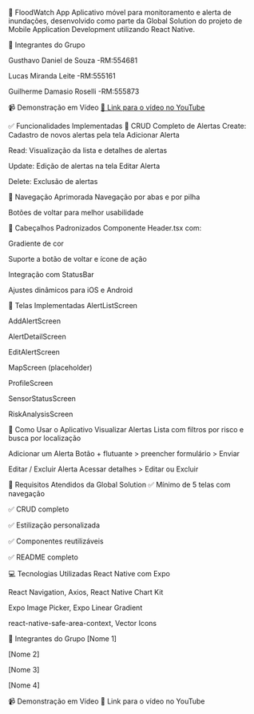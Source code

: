 🌊 FloodWatch App
Aplicativo móvel para monitoramento e alerta de inundações, desenvolvido como parte da Global Solution do projeto de Mobile Application Development utilizando React Native.

👥 Integrantes do Grupo

Gusthavo Daniel de Souza -RM:554681

Lucas Miranda Leite -RM:555161 

Guilherme Damasio 
Roselli  -RM:555873 

📹 Demonstração em Vídeo
[🔗 Link para o vídeo no YouTube](https://youtube.com/shorts/PAnphZb35bg)

✅ Funcionalidades Implementadas
🔧 CRUD Completo de Alertas
Create: Cadastro de novos alertas pela tela Adicionar Alerta

Read: Visualização da lista e detalhes de alertas

Update: Edição de alertas na tela Editar Alerta

Delete: Exclusão de alertas

📱 Navegação Aprimorada
Navegação por abas e por pilha

Botões de voltar para melhor usabilidade

🧩 Cabeçalhos Padronizados
Componente Header.tsx com:

Gradiente de cor

Suporte a botão de voltar e ícone de ação

Integração com StatusBar

Ajustes dinâmicos para iOS e Android

📲 Telas Implementadas
AlertListScreen

AddAlertScreen

AlertDetailScreen

EditAlertScreen

MapScreen (placeholder)

ProfileScreen

SensorStatusScreen

RiskAnalysisScreen

🚀 Como Usar o Aplicativo
Visualizar Alertas
Lista com filtros por risco e busca por localização

Adicionar um Alerta
Botão + flutuante > preencher formulário > Enviar

Editar / Excluir Alerta
Acessar detalhes > Editar ou Excluir

📌 Requisitos Atendidos da Global Solution
✅ Mínimo de 5 telas com navegação

✅ CRUD completo

✅ Estilização personalizada

✅ Componentes reutilizáveis

✅ README completo

💻 Tecnologias Utilizadas
React Native com Expo

React Navigation, Axios, React Native Chart Kit

Expo Image Picker, Expo Linear Gradient

react-native-safe-area-context, Vector Icons

👥 Integrantes do Grupo
[Nome 1]

[Nome 2]

[Nome 3]

[Nome 4]

📹 Demonstração em Vídeo
🔗 Link para o vídeo no YouTube
